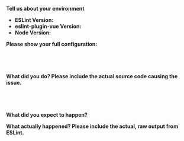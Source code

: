 <!--
    This template is for bug reports. If you are reporting a bug, please continue on. If you are here for another reason, please see below:

    1. To propose a new rule: http://eslint.org/docs/developer-guide/contributing/new-rules
    2. To request a change: http://eslint.org/docs/developer-guide/contributing/changes

    Note that leaving sections blank will make it difficult for us to troubleshoot and we may have to close the issue.
-->

**Tell us about your environment**

* **ESLint Version:**
* **eslint-plugin-vue Version:**
* **Node Version:**

**Please show your full configuration:**

<!-- Paste your configuration below: -->
```




```

**What did you do? Please include the actual source code causing the issue.**

<!-- Paste the source code below: -->
```js





```

**What did you expect to happen?**

**What actually happened? Please include the actual, raw output from ESLint.**
